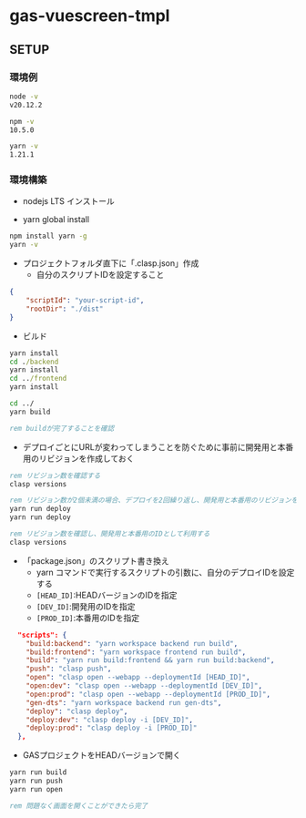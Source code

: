 # gas-vuescreen-tmpl

## SETUP

### 環境例

```cmd
node -v
v20.12.2

npm -v
10.5.0

yarn -v
1.21.1

```

### 環境構築

- nodejs LTS インストール

- yarn global install

```cmd
npm install yarn -g
yarn -v

```

- プロジェクトフォルダ直下に「.clasp.json」作成
  - 自分のスクリプトIDを設定すること

```json
{
    "scriptId": "your-script-id",
    "rootDir": "./dist"
}

```

- ビルド

```cmd
yarn install
cd ./backend
yarn install
cd ../frontend
yarn install

cd ../
yarn build

rem buildが完了することを確認

```

- デプロイごとにURLが変わってしまうことを防ぐために事前に開発用と本番用のリビジョンを作成しておく

```cmd
rem リビジョン数を確認する
clasp versions

rem リビジョン数が2個未満の場合、デプロイを2回繰り返し、開発用と本番用のリビジョンを作成する
yarn run deploy
yarn run deploy

rem リビジョン数を確認し、開発用と本番用のIDとして利用する
clasp versions

```

- 「package.json」のスクリプト書き換え
  - yarn コマンドで実行するスクリプトの引数に、自分のデプロイIDを設定する
  - `[HEAD_ID]`:HEADバージョンのIDを指定
  - `[DEV_ID]`:開発用のIDを指定
  - `[PROD_ID]`:本番用のIDを指定

```json
  "scripts": {
    "build:backend": "yarn workspace backend run build",
    "build:frontend": "yarn workspace frontend run build",
    "build": "yarn run build:frontend && yarn run build:backend",
    "push": "clasp push",
    "open": "clasp open --webapp --deploymentId [HEAD_ID]",
    "open:dev": "clasp open --webapp --deploymentId [DEV_ID]",
    "open:prod": "clasp open --webapp --deploymentId [PROD_ID]",
    "gen-dts": "yarn workspace backend run gen-dts",
    "deploy": "clasp deploy",
    "deploy:dev": "clasp deploy -i [DEV_ID]",
    "deploy:prod": "clasp deploy -i [PROD_ID]"
  },
```

- GASプロジェクトをHEADバージョンで開く

```cmd
yarn run build
yarn run push
yarn run open

rem 問題なく画面を開くことができたら完了
```


